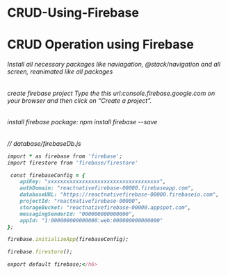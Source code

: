 # CRUD-Using-Firebase
<h1> CRUD Operation using Firebase</h1>

<h6>Install all necessary packages like naviagation, @stack/navigation and all screen, reanimated like all packages</h6>

<h6> create firebase project Type the this url:console.firebase.google.com on your browser and then click on “Create a project”.</h6>

<h6> install firebase package: npm install firebase --save</h6>

<h6>// database/firebaseDb.js

```ruby
import * as firebase from 'firebase';
import firestore from 'firebase/firestore'

 const firebaseConfig = {
    apiKey: "xxxxxxxxxxxxxxxxxxxxxxxxxxxxxxxxxxxx",
    authDomain: "reactnativefirebase-00000.firebaseapp.com",
    databaseURL: "https://reactnativefirebase-00000.firebaseio.com",
    projectId: "reactnativefirebase-00000",
    storageBucket: "reactnativefirebase-00000.appspot.com",
    messagingSenderId: "000000000000000",
    appId: "1:000000000000000:web:000000000000000"
};

firebase.initializeApp(firebaseConfig);

firebase.firestore();

export default firebase;</h6>
```
